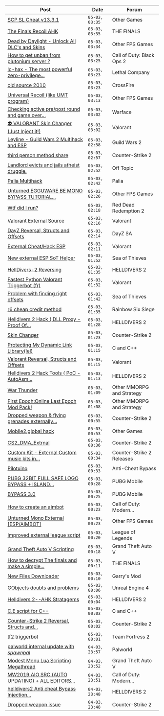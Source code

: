 |Post|Date|Forum|
|----|----|-----|
|[SCP SL Cheat v13.3.1](https://www.unknowncheats.me/forum/other-games/611154-scp-sl-cheat-v13-3-1-a.html)|`05-03, 03:35`|Other Games|
|[The Finals Recoil AHK](https://www.unknowncheats.me/forum/the-finals/614453-finals-recoil-ahk.html)|`05-03, 03:35`|THE FINALS|
|[Dead by Daylight - Unlock All DLC's and Skins](https://www.unknowncheats.me/forum/other-fps-games/625318-dead-daylight-unlock-dlcs-skins.html)|`05-03, 03:34`|Other FPS Games|
|[How to get unban from plutonium server ?](https://www.unknowncheats.me/forum/call-of-duty-black-ops-2-a/581652-unban-plutonium-server.html)|`05-03, 03:25`|Call of Duty: Black Ops 2|
|[lc-hax - The most powerful zero-privilege...](https://www.unknowncheats.me/forum/lethal-company/617830-lc-hax-powerful-zero-privilege-lethal-company-internal-cheat.html)|`05-03, 03:23`|Lethal Company|
|[old source 2010](https://www.unknowncheats.me/forum/crossfire/618702-source-2010-a.html)|`05-03, 03:23`|CrossFire|
|[Universal Recoil (like UMT program)](https://www.unknowncheats.me/forum/other-fps-games/617894-universal-recoil-umt-program.html)|`05-03, 03:13`|Other FPS Games|
|[Checking active pre/post round and game over...](https://www.unknowncheats.me/forum/warface/469965-checking-active-pre-post-round-game.html)|`05-03, 03:02`|Warface|
|[👽 VALORANT Skin Changer (Just Inject it!)](https://www.unknowncheats.me/forum/valorant/517551-valorant-skin-changer-inject.html)|`05-03, 03:02`|Valorant|
|[Leyline - Guild Wars 2 Multihack and ESP](https://www.unknowncheats.me/forum/guild-wars-2-a/610320-leyline-guild-wars-2-multihack-esp.html)|`05-03, 02:58`|Guild Wars 2|
|[third person method share](https://www.unknowncheats.me/forum/counter-strike-2-a/625869-third-person-method-share.html)|`05-03, 02:57`|Counter-Strike 2|
|[Landlord evicts and jails atheist druggie.](https://www.unknowncheats.me/forum/off-topic/625797-landlord-evicts-jails-atheist-druggie.html)|`05-03, 02:52`|Off Topic|
|[Palia Multihack](https://www.unknowncheats.me/forum/palia/596326-palia-multihack.html)|`05-03, 02:42`|Palia|
|[Unturned EGGUWARE BE MONO BYPASS TUTORIAL...](https://www.unknowncheats.me/forum/other-fps-games/622713-unturned-egguware-mono-bypass-tutorial-ubuntu.html)|`05-03, 02:26`|Other FPS Games|
|[Wtf did I run?](https://www.unknowncheats.me/forum/red-dead-redemption-2-a/624430-wtf-run.html)|`05-03, 02:18`|Red Dead Redemption 2|
|[Valorant External Source](https://www.unknowncheats.me/forum/valorant/626000-valorant-external-source.html)|`05-03, 02:16`|Valorant|
|[DayZ Reversal, Structs and Offsets](https://www.unknowncheats.me/forum/dayz-sa/104269-dayz-reversal-structs-offsets.html)|`05-03, 02:14`|DayZ SA|
|[External Cheat/Hack ESP](https://www.unknowncheats.me/forum/valorant/511214-external-cheat-hack-esp.html)|`05-03, 02:11`|Valorant|
|[New external ESP SoT Helper](https://www.unknowncheats.me/forum/sea-of-thieves/581265-external-esp-sot-helper.html)|`05-03, 01:52`|Sea of Thieves|
|[HellDivers-2 Reversing](https://www.unknowncheats.me/forum/helldivers-2-a/623128-helldivers-2-reversing.html)|`05-03, 01:35`|HELLDIVERS 2|
|[Fastest Python Valorant Triggerbot (fr)](https://www.unknowncheats.me/forum/valorant/612762-fastest-python-valorant-triggerbot-fr.html)|`05-03, 01:32`|Valorant|
|[Problem with finding right offsets](https://www.unknowncheats.me/forum/sea-of-thieves/625993-finding-offsets.html)|`05-03, 01:42`|Sea of Thieves|
|[r6 cheap credit method](https://www.unknowncheats.me/forum/rainbow-six-siege/625957-r6-cheap-credit-method.html)|`05-03, 01:35`|Rainbow Six Siege|
|[Helldivers 2 Hack ( DLL Proxy - Proof Of...](https://www.unknowncheats.me/forum/helldivers-2-a/625832-helldivers-2-hack-dll-proxy-proof-concept.html)|`05-03, 01:28`|HELLDIVERS 2|
|[Skin Changer](https://www.unknowncheats.me/forum/counter-strike-2-a/625769-skin-changer.html)|`05-03, 01:23`|Counter-Strike 2|
|[Protecting My Dynamic Link Library(lel)](https://www.unknowncheats.me/forum/c-and-c-/625934-protecting-dynamic-link-library-lel.html)|`05-03, 01:15`|C and C++|
|[Valorant Reversal, Structs and Offsets](https://www.unknowncheats.me/forum/valorant/385792-valorant-reversal-structs-offsets.html)|`05-03, 01:15`|Valorant|
|[Helldivers 2 Hack Tools ( PoC - AutoAsm...](https://www.unknowncheats.me/forum/helldivers-2-a/625428-helldivers-2-hack-tools-poc-autoasm-64bit.html)|`05-03, 01:13`|HELLDIVERS 2|
|[War Thunder](https://www.unknowncheats.me/forum/other-mmorpg-and-strategy/85949-war-thunder.html)|`05-03, 01:09`|Other MMORPG and Strategy|
|[First Epoch:Online Last Epoch Mod Pack!](https://www.unknowncheats.me/forum/other-mmorpg-and-strategy/625247-epoch-online-epoch-mod-pack.html)|`05-03, 01:08`|Other MMORPG and Strategy|
|[Dropped weapon & flying grenades externally...](https://www.unknowncheats.me/forum/counter-strike-2-a/625397-dropped-weapon-flying-grenades-externally-searching.html)|`05-03, 00:55`|Counter-Strike 2|
|[Mobile2.global hack](https://www.unknowncheats.me/forum/other-games/592815-mobile2-global-hack.html)|`05-03, 00:53`|Other Games|
|[CS2_DMA_Extrnal](https://www.unknowncheats.me/forum/counter-strike-2-a/625477-cs2_dma_extrnal.html)|`05-03, 00:36`|Counter-Strike 2|
|[Custom Kit - External Custom music kits in...](https://www.unknowncheats.me/forum/counter-strike-2-releases/625990-custom-kit-external-custom-music-kits-counter-strike-2-a.html)|`05-03, 00:34`|Counter-Strike 2 Releases|
|[Pilotuino](https://www.unknowncheats.me/forum/anti-cheat-bypass/625427-pilotuino.html)|`05-03, 00:33`|Anti-Cheat Bypass|
|[PUBG 32BIT FULL SAFE LOGO BYPASS + ISLAND...](https://www.unknowncheats.me/forum/pubg-mobile/579587-pubg-32bit-safe-logo-bypass-island-bypass.html)|`05-03, 00:28`|PUBG Mobile|
|[BYPASS 3.0](https://www.unknowncheats.me/forum/pubg-mobile/625941-bypass-3-0-a.html)|`05-03, 00:25`|PUBG Mobile|
|[How to create an aimbot](https://www.unknowncheats.me/forum/call-of-duty-modern-warfare-3-a/625705-create-aimbot.html)|`05-03, 00:23`|Call of Duty: Modern...|
|[Unturned Mono External \[ESP/AIMBOT\]](https://www.unknowncheats.me/forum/other-fps-games/620946-unturned-mono-external-esp-aimbot.html)|`05-03, 00:23`|Other FPS Games|
|[Improved external league script](https://www.unknowncheats.me/forum/league-of-legends/625738-improved-external-league-script.html)|`05-03, 00:20`|League of Legends|
|[Grand Theft Auto V Scripting](https://www.unknowncheats.me/forum/grand-theft-auto-v/144819-grand-theft-auto-scripting.html)|`05-03, 00:18`|Grand Theft Auto V|
|[How to decrypt The finals and make a simple...](https://www.unknowncheats.me/forum/the-finals/625760-decrypt-finals-simple-external-cheat.html)|`05-03, 00:11`|THE FINALS|
|[New Files Downloader](https://www.unknowncheats.me/forum/garry-s-mod/625652-files-downloader.html)|`05-03, 00:10`|Garry's Mod|
|[GObjects doubts and problems](https://www.unknowncheats.me/forum/unreal-engine-4-a/625986-gobjects-doubts.html)|`05-03, 00:06`|Unreal Engine 4|
|[Helldivers 2--AHK Stratagems](https://www.unknowncheats.me/forum/helldivers-2-a/625227-helldivers-2-ahk-stratagems.html)|`05-03, 00:04`|HELLDIVERS 2|
|[C.E script for C++](https://www.unknowncheats.me/forum/c-and-c-/625984-script.html)|`05-03, 00:03`|C and C++|
|[Counter-Strike 2 Reversal, Structs and...](https://www.unknowncheats.me/forum/counter-strike-2-a/576077-counter-strike-2-reversal-structs-offsets.html)|`05-03, 00:02`|Counter-Strike 2|
|[tf2 triggerbot](https://www.unknowncheats.me/forum/team-fortress-2-a/625429-tf2-triggerbot.html)|`05-03, 00:01`|Team Fortress 2|
|[palworld internal update with *spawnpal*](https://www.unknowncheats.me/forum/palworld/623520-palworld-internal-update-spawnpal.html)|`04-03, 23:57`|Palworld|
|[Modest Menu Lua Scripting Megathread](https://www.unknowncheats.me/forum/grand-theft-auto-v/463868-modest-menu-lua-scripting-megathread.html)|`04-03, 23:52`|Grand Theft Auto V|
|[MW2019 AIO SRC (AUTO UPDATING) + ALL EDITORS...](https://www.unknowncheats.me/forum/call-of-duty-modern-warfare/625324-mw2019-aio-src-auto-updating-editors-1000fov.html)|`04-03, 23:51`|Call of Duty: Modern...|
|[helldivers2 Anti cheat Bypass Injection...](https://www.unknowncheats.me/forum/helldivers-2-a/625645-helldivers2-anti-cheat-bypass-injection-method.html)|`04-03, 23:48`|HELLDIVERS 2|
|[Dropped weapon issue](https://www.unknowncheats.me/forum/counter-strike-2-a/625978-dropped-weapon-issue.html)|`04-03, 23:48`|Counter-Strike 2|
